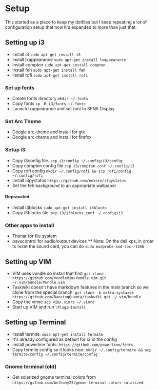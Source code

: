 # Setup
This started as a place to keep my dotfiles but I keep repeating a lot of configuration setup that now it's expanded to more than just that.

## Setting up i3
* Install i3 `sudo apt-get install i3`
* Install lxappearance `sudo apt-get install lxappearance`
* Install compton `sudo apt-get install compton`
* Install feh `sudo apt-get install feh`
* Install rofi `sudo apt-get install rofi`
### Set up fonts
* Create fonts directory `mkdir ~/.fonts`
* Copy fonts `cp -R i3/fonts ~/.fonts`
* Launch lxappearance and set font to SFNS Display
### Set Arc Theme
* Google arc-theme and install for gtk
* Google arc-theme and install for firefox

### Setup i3
* Copy i3config file. `scp i3/config ~/.config/i3/config`
* Copy compton config file `scp i3/compton.conf ~/.config/i3`
* Copy rofi config `mkdir ~/.config/rofi && scp rofi/config ~/.config/rofi`
* Install i3pystatus `https://github.com/enkore/i3pystatus`
* Set the feh background to an appropriate wallpaper

#### Depracated
* Install i3blocks `sudo apt-get install i3blocks`
* Copy i3blocks file. `scp i3/i3blocks.conf ~/.config/i3`

### Other apps to install
* Thunar for file system
* pavucontrol for audio/output devices
** Note: On the dell xps, in order to reset the sound card, you can do `sudo modprobe snd-soc-rt286`

## Setting up VIM
* VIM uses vundle so install that first  `git clone https://github.com/VundleVim/Vundle.vim.git ~/.vim/bundle/Vundle.vim`
* Taskwiki doesn't have markdown features in the main branch so we clone from the special branch: `git clone -b extra-syntaxes https://github.com/DancingQuanta/taskwiki.git ~/.vim/bundle`
* Copy the vimrc `scp vim/.vimrc ~/.vimrc`
* Start up VIM and run `:PluginInstall`

## Setting up Terminal
* Install termite: `sudo apt-get install termite`
* It's already configured as default for i3 in the config
* Install powerline fonts: `https://github.com/powerline/fonts`
* Copy termite config so it looks nice: `mkdir ~/.config/termite && scp termite/config ~/.config/termite/config`

### Gnome terminal (old)
* Get solarized gnome terminal colors from `https://github.com/Anthony25/gnome-terminal-colors-solarized`
